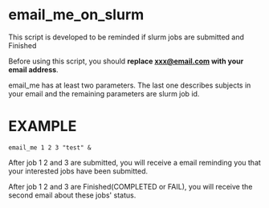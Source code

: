 # email_me_on_slurm
This script is developed to be reminded if slurm jobs are submitted and Finished

Before using this script, you should **replace xxx@email.com with your email address**.

email_me has at least two parameters. The last one describes subjects in your email and the remaining parameters are slurm job id.

# EXAMPLE
```
email_me 1 2 3 "test" &
```
After job 1 2 and 3 are submitted, you will receive a email reminding you that your interested jobs have been submitted.

After job 1 2 and 3 are Finished(COMPLETED or FAIL), you will receive the second email about these jobs' status.
